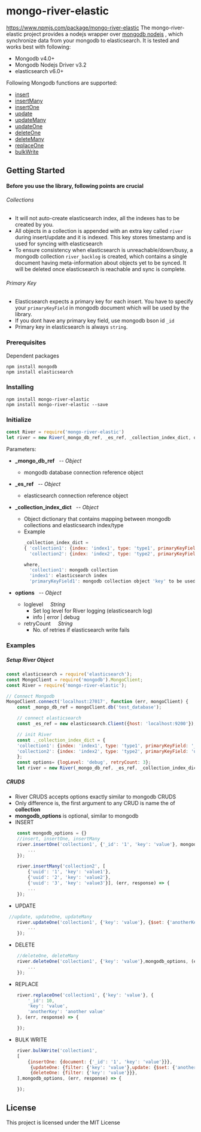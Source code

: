 # mongo-river-elastic
https://www.npmjs.com/package/mongo-river-elastic
The mongo-river-elastic project provides a nodejs wrapper over [mongodb nodejs](http://mongodb.github.io/node-mongodb-native/3.2/) , which synchronize data from your mongodb to elasticsearch.
It is tested and works best with following:
* Mongodb v4.0+
* Mongodb Nodejs Driver v3.2
* elasticsearch v6.0+

Following Mongodb functions are supported:
* [insert](http://mongodb.github.io/node-mongodb-native/3.1/api/Collection.html#insert)
* [insertMany](http://mongodb.github.io/node-mongodb-native/3.1/api/Collection.html#insertMany)
* [insertOne](http://mongodb.github.io/node-mongodb-native/3.1/api/Collection.html#insertOne)
* [update](http://mongodb.github.io/node-mongodb-native/3.1/api/Collection.html#update)
* [updateMany](http://mongodb.github.io/node-mongodb-native/3.1/api/Collection.html#updateMany)
* [updateOne](http://mongodb.github.io/node-mongodb-native/3.1/api/Collection.html#updateOne)
* [deleteOne](http://mongodb.github.io/node-mongodb-native/3.1/api/Collection.html#deleteOne)
* [deleteMany](http://mongodb.github.io/node-mongodb-native/3.1/api/Collection.html#deleteMany)
* [replaceOne](http://mongodb.github.io/node-mongodb-native/3.1/api/Collection.html#replaceOne)
* [bulkWrite](http://mongodb.github.io/node-mongodb-native/3.1/api/Collection.html#bulkWrite)

## Getting Started

#### Before you use the library, following points are crucial
###### Collections
* It will not auto-create elasticsearch index, all the indexes has to be created by you.
* All objects in a collection is appended with an extra key called ```river``` during insert/update and it is indexed. This key stores timestamp and is used for syncing with elasticsearch
* To ensure consistency when elasticsearch is unreachable/down/busy, a mongodb collection ```river_backlog``` is created, which contains a single document having meta-information about objects yet to be synced. It will be deleted once elasticsearch is reachable and sync is complete.
###### Primary Key
* Elasticsearch expects a primary key for each insert. You have to specify your ```primaryKeyField``` in mongodb document which will be used by the library.
* If you dont have any primary key field, use mongodb bson id ```_id```
* Primary key in elasticsearch is always ```string```.

### Prerequisites

Dependent packages

```
npm install mongodb
npm install elasticsearch
```

### Installing

```
npm install mongo-river-elastic
npm install mongo-river-elastic --save
```

### Initialize

```javascript
const River = require('mongo-river-elastic')
let river = new River(_mongo_db_ref, _es_ref, _collection_index_dict, options)
```
Parameters:
* **_mongo_db_ref** &nbsp; --  *Object*

    * mongodb database connection reference object
* **_es_ref** &nbsp; -- *Object*
    * elasticsearch connection reference object
* **_collection_index_dict** &nbsp; --  *Object*
    * Object dictionary that contains mapping between mongodb collections and elasticsearch index/type
    * Example
        ```javascript
        _collection_index_dict =
        { 'collection1': {index: 'index1', type: 'type1', primaryKeyField: 'primaryKeyField1'},
          'collection2': {index: 'index2', type: 'type2', primaryKeyField: 'primaryKeyField2'}}

        where,
          'collection1': mongodb collection
          'index1': elasticsearch index
          'primaryKeyField1': mongodb collection object 'key' to be used as primary key in elasticsearch
        ```

* **options** &nbsp; -- *Object*
    * loglevel &nbsp; &nbsp;  *String*
        * Set log level for River logging (elasticsearch log)
        * info | error | debug
    * retryCount  &nbsp; &nbsp;  *String*
        * No. of retries if elasticsearch write fails

### Examples
##### Setup River Object

```javascript
const elasticsearch = require('elasticsearch');
const MongoClient = require('mongodb').MongoClient;
const River = require('mongo-river-elastic');

// Connect Mongodb
MongoClient.connect('localhost:27017', function (err, mongoClient) {
    const _mongo_db_ref = mongoClient.db('test_database');

    // connect elasticsearch
    const _es_ref = new elasticsearch.Client({host: 'localhost:9200'});

    // init River
    const ._collection_index_dict = {
    'collection1': {index: 'index1', type: 'type1', primaryKeyField: '_id'},
    'collection2': {index: 'index2', type: 'type2', primaryKeyField: 'uuid'}
    };
    const options= {logLevel: 'debug', retryCount: 3};
    let river = new River(_mongo_db_ref, _es_ref, _collection_index_dict, options);
```

##### CRUDS
* River CRUDS accepts options exactly similar to mongodb CRUDS
* Only difference is, the first argument to any CRUD is name the of **collection**
* **mongodb_options** is optional, similar to mongodb
* INSERT
```javascript
    const mongodb_options = {}
    //insert, insertOne, insertMany
    river.insertOne('collection1', {'_id': '1', 'key': 'value'}, mongodb_options, (err, response) => {
        ...
    });

    river.insertMany('collection2', [
        {'uuid': '1', 'key': 'value1'},
        {'uuid': '2', 'key': 'value2'},
        {'uuid': '3', 'key': 'value3'}], (err, response) => {
        ...
    });
```
* UPDATE
```javascript
 //update, updateOne, updateMany
    river.updateOne('collection1', {'key': 'value'}, {$set: {'anotherKey': 'anotherValue'}}, mongodb_options, (err, response) => {
        ...
    });
```
* DELETE
```javascript
    //deleteOne, deleteMany
    river.deleteOne('collection1', {'key': 'value'},mongodb_options, (err, response) => {
        ...
    });
```
* REPLACE
```javascript
    river.replaceOne('collection1', {'key': 'value'}, {
        '_id': 10,
        'key': 'value',
        'anotherKey': 'another value'
    }, (err, response) => {

    });
```
* BULK WRITE
```javascript
    river.bulkWrite('collection1',
    [
        {insertOne: {document: {'_id': '1', 'key': 'value'}}},
         {updateOne: {filter: {'key': 'value'},update: {$set: {'anotherKey': 'anotherValue'}},upsert: true}},
         {deleteOne: {filter: {'key': 'value'}}},
    ],mongodb_options, (err, response) => {

    });
```


## License
This project is licensed under the MIT License